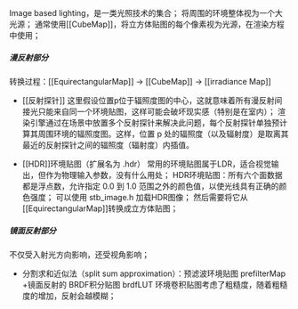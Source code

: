 Image based lighting，是一类光照技术的集合；
将周围的环境整体视为一个大光源；
通常使用[[CubeMap]]，将立方体贴图的每个像素视为光源，在渲染方程中使用；
##### 漫反射部分
转换过程：[[EquirectangularMap]] → [[CubeMap]] → [[irradiance Map]]
- [[反射探针]]
    这里假设位置p位于辐照度图的中心，这就意味着所有漫反射间接光只能来自同一个环境贴图，这样可能会破坏现实感（特别是在室内）；
    渲染引擎通过在场景中放置多个反射探针来解决此问题，每个反射探针单独预计算其周围环境的辐照度图。这样，位置 p 处的辐照度（以及辐射度）是取离其最近的反射探针之间的辐照度（辐射度）内插值。

- [[HDR]]环境贴图（扩展名为 .hdr）
    常用的环境贴图属于LDR，适合视觉输出，但作为物理输入参数，没有什么用处；
    HDR环境贴图：所有六个面数据都是浮点数，允许指定 0.0 到 1.0 范围之外的颜色值，以使光线具有正确的颜色强度；
    可以使用 stb_image.h 加载HDR图像；
    然后需要将它从[[EquirectangularMap]]转换成立方体贴图；
##### 镜面反射部分
不仅受入射光方向影响，还受视角影响；
- 分割求和近似法（split sum approximation）：预滤波环境贴图 prefilterMap +镜面反射的 BRDF积分贴图 brdfLUT
    环境卷积贴图考虑了粗糙度，随着粗糙度的增加，反射会越模糊；